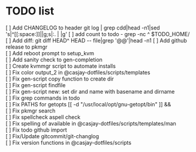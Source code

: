 # TODO list  

[ ] Add CHANGELOG to header git log | grep cdd|head -n1|sed 's|^[[:space:]]||g;s|:. | |g'
[ ] add count to todo - grep -nc ^ $TODO_HOME/  
[ ] Add diff: git diff HEAD^ HEAD -- file|grep '@@'|head -n1
[ ] Add github release to pkmgr  
[ ] Add reboot prompt to setup_kvm  
[ ] Add sanity check to gen-completion  
[ ] Create kvmmgr script to automate installs  
[ ] Fix color output_2 in @casjay-dotfiles/scripts/templates  
[ ] Fix gen-script copy function to create dir  
[ ] Fix gen-script findfile  
[ ] Fix gen-script new: set dir and name with basename and dirname  
[ ] Fix grep commands in todo  
[ ] Fix PATHS for getopts [[ -d "/usr/local/opt/gnu-getopt/bin" ]] &&  
[ ] Fix pkmgr search  
[ ] Fix spellcheck aspell check  
[ ] Fix spelling of available in @casjay-dotfiles/scripts/templates/man  
[ ] Fix todo github import   
[ ] Fix/Update gitcommit/git-changlog  
[ ] Fix version functions in @casjay-dotfiles/scripts  

